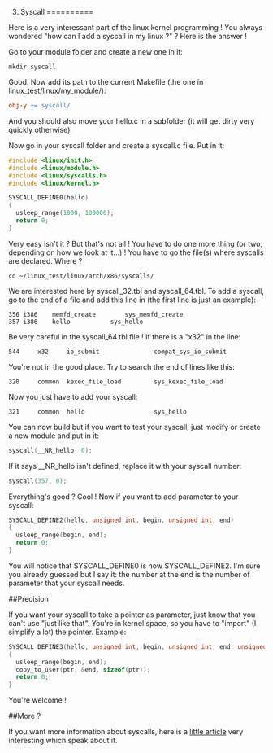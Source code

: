 3. Syscall
==========

Here is a very interessant part of the linux kernel programming ! You always wondered "how can I add a syscall in my linux ?" ? Here is the answer !

Go to your module folder and create a new one in it:
```Shell
mkdir syscall
```

Good. Now add its path to the current Makefile (the one in linux_test/linux/my_module/):
```Makefile
obj-y += syscall/
```

And you should also move your hello.c in a subfolder (it will get dirty very quickly otherwise).

Now go in your syscall folder and create a syscall.c file. Put in it:

```C
#include <linux/init.h>
#include <linux/module.h>
#include <linux/syscalls.h>
#include <linux/kernel.h>

SYSCALL_DEFINE0(hello)
{
  usleep_range(1000, 100000);
  return 0;
}
```

Very easy isn't it ? But that's not all ! You have to do one more thing (or two, depending on how we look at it...) ! You have to go the file(s) where syscalls are declared. Where ?

```Shell
cd ~/linux_test/linux/arch/x86/syscalls/
```

We are interested here by syscall_32.tbl and syscall_64.tbl. To add a syscall, go to the end of a file and add this line in (the first line is just an example):

```
356	i386	memfd_create		sys_memfd_create
357	i386	hello			sys_hello
```

Be very careful in the syscall_64.tbl file ! If there is a "x32" in the line:

```
544     x32     io_submit               compat_sys_io_submit
```

You're not in the good place. Try to search the end of lines like this:

```
320     common  kexec_file_load         sys_kexec_file_load
```

Now you just have to add your syscall:

```
321     common  hello                   sys_hello
```

You can now build but if you want to test your syscall, just modify or create a new module and put in it:

```C
syscall(__NR_hello, 0);
```

If it says __NR_hello isn't defined, replace it with your syscall number:

```C
syscall(357, 0);
```

Everything's good ? Cool ! Now if you want to add parameter to your syscall:

```C
SYSCALL_DEFINE2(hello, unsigned int, begin, unsigned int, end)
{
  usleep_range(begin, end);
  return 0;
}
```

You will notice that SYSCALL_DEFINE0 is now SYSCALL_DEFINE2. I'm sure you already guessed but I say it: the number at the end is the number of parameter that your syscall needs.

##Precision

If you want your syscall to take a pointer as parameter, just know that you can't use "just like that". You're in kernel space, so you have to "import" (I simplify a lot) the pointer. Example:

```C
SYSCALL_DEFINE3(hello, unsigned int, begin, unsigned int, end, unsigned int*, ptr)
{
  usleep_range(begin, end);
  copy_to_user(ptr, &end, sizeof(ptr));
  return 0;
}
```

You're welcome !

##More ?

If you want more information about syscalls, here is a [little article](http://lwn.net/Articles/604287/) very interesting which speak about it.